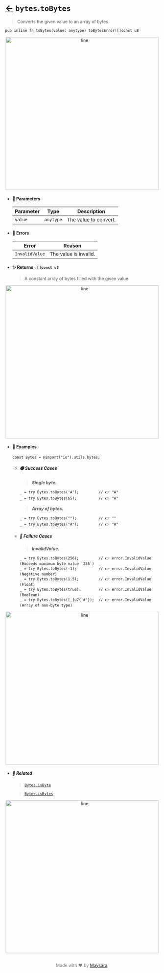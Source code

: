 # [←](../bytes.md) `bytes`.`toBytes`

> Converts the given value to an array of bytes.

```zig
pub inline fn toBytes(value: anytype) toBytesError![]const u8
```


<div align="center">
<img src="https://raw.githubusercontent.com/Super-ZIG/io/refs/heads/main/dist/img/md/line.png" alt="line" style="width:500px;"/>
</div>

- #### 🧩 Parameters

    | Parameter | Type      | Description           |
    | --------- | --------- | --------------------- |
    | `value`   | `anytype` | The value to convert. |

- #### 🚫 Errors
    
    | Error          | Reason                |
    | -------------- | --------------------- |
    | `InvalidValue` | The value is invalid. |

- #### ✨ Returns : `[]const u8`

    > A constant array of bytes filled with the given value.

<div align="center">
<img src="https://raw.githubusercontent.com/Super-ZIG/io/refs/heads/main/dist/img/md/line.png" alt="line" style="width:500px;"/>
</div>

- #### 🧪 Examples

    ```zig
    const Bytes = @import("io").utils.bytes;
    ```

    - ##### 🟢 Success Cases

        > **_Single byte._**

        ```zig
        _ = try Bytes.toBytes('A');         // 👉 "A"
        _ = try Bytes.toBytes(65);          // 👉 "A"
        ```

        > **_Array of bytes._**

        ```zig
        _ = try Bytes.toBytes("");          // 👉 ""
        _ = try Bytes.toBytes("A");         // 👉 "A"
        ```

    - ##### 🔴 Failure Cases
        
        > **_InvalidValue._**

        ```zig
        _ = try Bytes.toBytes(256);         // 👉 error.InvalidValue (Exceeds maximum byte value `255`)
        _ = try Bytes.toBytes(-1);          // 👉 error.InvalidValue (Negative number)
        _ = try Bytes.toBytes(1.5);         // 👉 error.InvalidValue (Float)
        _ = try Bytes.toBytes(true);        // 👉 error.InvalidValue (Boolean)
        _ = try Bytes.toBytes([_]u7{'#'});  // 👉 error.InvalidValue (Array of non-byte type)
        ```

<div align="center">
<img src="https://raw.githubusercontent.com/Super-ZIG/io/refs/heads/main/dist/img/md/line.png" alt="line" style="width:500px;"/>
</div>

- ##### 🔗 Related

  > [`Bytes.isByte`](./isByte.md)

  > [`Bytes.isBytes`](./isbytes.md)

<div align="center">
<img src="https://raw.githubusercontent.com/Super-ZIG/io/refs/heads/main/dist/img/md/line.png" alt="line" style="width:500px;"/>
</div>

<p align="center" style="color:grey;"><br />Made with ❤️ by <a href="http://github.com/maysara-elshewehy" target="blank">Maysara</a>.</p>